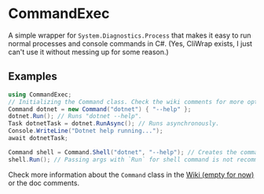 # CommandExec

A simple wrapper for `System.Diagnostics.Process` that makes it easy to run normal processes
and console commands in C#. (Yes, CliWrap exists, I just can't use it without messing up
for some reason.)

## Examples

```cs
using CommandExec;
// Initializing the Command class. Check the wiki comments for more options.
Command dotnet = new Command("dotnet") { "--help" };
dotnet.Run(); // Runs "dotnet --help".
Task dotnetTask = dotnet.RunAsync(); // Runs asynchronously.
Console.WriteLine("Dotnet help running...");
await dotnetTask;

Command shell = Command.Shell("dotnet", "--help"); // Creates the command for a shell. PowerShell on Windows, BASH on Linux/macOS.
shell.Run(); // Passing args with `Run` for shell command is not recommended.
```

Check more information about the `Command` class in the [Wiki (empty for now)](https://github.com/perrylets/CommandExec/wiki) or the doc comments.
